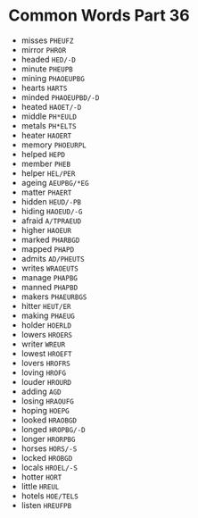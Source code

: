 # Common Words Part 36

* misses `PHEUFZ`
* mirror `PHROR`
* headed `HED/-D`
* minute `PHEUPB`
* mining `PHAOEUPBG`
* hearts `HARTS`
* minded `PHAOEUPBD/-D`
* heated `HAOET/-D`
* middle `PH*EULD`
* metals `PH*ELTS`
* heater `HAOERT`
* memory `PHOEURPL`
* helped `HEPD`
* member `PHEB`
* helper `HEL/PER`
* ageing `AEUPBG/*EG`
* matter `PHAERT`
* hidden `HEUD/-PB`
* hiding `HAOEUD/-G`
* afraid `A/TPRAEUD`
* higher `HAOEUR`
* marked `PHARBGD`
* mapped `PHAPD`
* admits `AD/PHEUTS`
* writes `WRAOEUTS`
* manage `PHAPBG`
* manned `PHAPBD`
* makers `PHAEURBGS`
* hitter `HEUT/ER`
* making `PHAEUG`
* holder `HOERLD`
* lowers `HROERS`
* writer `WREUR`
* lowest `HROEFT`
* lovers `HROFRS`
* loving `HROFG`
* louder `HROURD`
* adding `AGD`
* losing `HRAOUFG`
* hoping `HOEPG`
* looked `HRAOBGD`
* longed `HROPBG/-D`
* longer `HRORPBG`
* horses `HORS/-S`
* locked `HROBGD`
* locals `HROEL/-S`
* hotter `HORT`
* little `HREUL`
* hotels `HOE/TELS`
* listen `HREUFPB`
